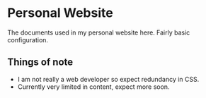 # Personal Website
The documents used in my personal website here. Fairly basic configuration.
## Things of note
- I am not really a web developer so expect redundancy in CSS.
- Currently very limited in content, expect more soon.
